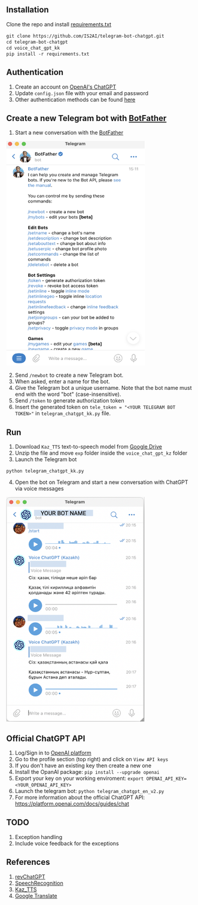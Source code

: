 ## Installation
Clone the repo and install [requirements.txt](https://github.com/IS2AI/telegram-bot-chatgpt/blob/main/voice_chat_gpt_kk/requirements.txt)
```
git clone https://github.com/IS2AI/telegram-bot-chatgpt.git
cd telegram-bot-chatgpt
cd voice_chat_gpt_kk
pip install -r requirements.txt
```
## Authentication 
1) Create an account on [OpenAI's ChatGPT](https://chat.openai.com)
2) Update ```config.json``` file with your email and password
3) Other authentication methods can be found [here](https://github.com/acheong08/ChatGPT)

## Create a new Telegram bot with [BotFather](https://telegram.me/botfather)
1) Start a new conversation with the [BotFather](https://telegram.me/botfather)
<img src = "https://github.com/IS2AI/telegram-bot-chatgpt/blob/main/botfather.png?raw=true" width="370" height="600">

2) Send ```/newbot``` to create a new Telegram bot.
3) When asked, enter a name for the bot.
4) Give the Telegram bot a unique username. Note that the bot name must end with the word "bot" (case-insensitive).
5) Send ```/token``` to generate authorization token
6) Insert the generated token on ```tele_token = "<YOUR TELEGRAM BOT TOKEN>"``` in ```telegram_chatgpt_kk.py``` file.

## Run
1) Download ```Kaz_TTS``` text-to-speech model from [Google Drive](https://drive.google.com/file/d/1jdoY7nxGeoscWgceWMYGQKqDAboHpGU3/view?usp=share_link)
2) Unzip the file and move ```exp``` folder inside the ```voice_chat_gpt_kz``` folder
3) Launch the Telegram bot
```
python telegram_chatgpt_kk.py
```
4) Open the bot on Telegram and start a new conversation with ChatGPT via voice messages
<img src = "https://github.com/IS2AI/telegram-bot-chatgpt/blob/main/voice_chat_gpt_kz/telegram%20kk.png?raw=true" width="370" height="600">

## Official ChatGPT API
1. Log/Sign in to [OpenAI platform](https://platform.openai.com/)
2. Go to the profile section (top right) and click on ```View API keys```
3. If you don't have an existing key then create a new one
4. Install the OpanAI package: ```pip install --upgrade openai```
5. Export your key on your working enviroment: ```export OPENAI_API_KEY=<YOUR_OPENAI_API_KEY>```
6. Launch the telegram bot: ```python telegram_chatgpt_en_v2.py```
7. For more information about the official ChatGPT API: https://platform.openai.com/docs/guides/chat 

## TODO
1) Exception handling
2) Include voice feedback for the exceptions

## References
1) [revChatGPT](https://github.com/acheong08/ChatGPT)
2) [SpeechRecognition](https://github.com/Uberi/speech_recognition)
3) [Kaz_TTS](https://github.com/IS2AI/Kazakh_TTS)
4) [Google Translate](https://github.com/ssut/py-googletrans)
